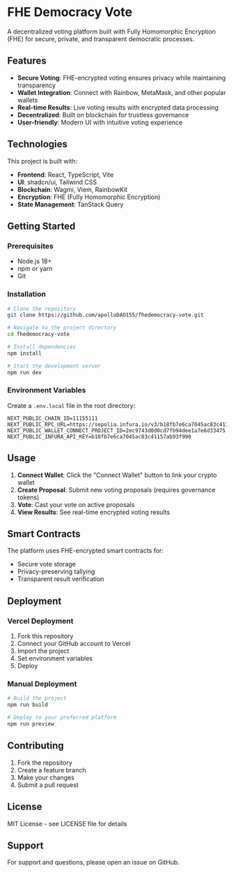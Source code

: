 # FHE Democracy Vote

A decentralized voting platform built with Fully Homomorphic Encryption (FHE) for secure, private, and transparent democratic processes.

## Features

- **Secure Voting**: FHE-encrypted voting ensures privacy while maintaining transparency
- **Wallet Integration**: Connect with Rainbow, MetaMask, and other popular wallets
- **Real-time Results**: Live voting results with encrypted data processing
- **Decentralized**: Built on blockchain for trustless governance
- **User-friendly**: Modern UI with intuitive voting experience

## Technologies

This project is built with:

- **Frontend**: React, TypeScript, Vite
- **UI**: shadcn/ui, Tailwind CSS
- **Blockchain**: Wagmi, Viem, RainbowKit
- **Encryption**: FHE (Fully Homomorphic Encryption)
- **State Management**: TanStack Query

## Getting Started

### Prerequisites

- Node.js 18+ 
- npm or yarn
- Git

### Installation

```bash
# Clone the repository
git clone https://github.com/apolloDAO155/fhedemocracy-vote.git

# Navigate to the project directory
cd fhedemocracy-vote

# Install dependencies
npm install

# Start the development server
npm run dev
```

### Environment Variables

Create a `.env.local` file in the root directory:

```env
NEXT_PUBLIC_CHAIN_ID=11155111
NEXT_PUBLIC_RPC_URL=https://sepolia.infura.io/v3/b18fb7e6ca7045ac83c41157ab93f990
NEXT_PUBLIC_WALLET_CONNECT_PROJECT_ID=2ec9743d0d0cd7fb94dee1a7e6d33475
NEXT_PUBLIC_INFURA_API_KEY=b18fb7e6ca7045ac83c41157ab93f990
```

## Usage

1. **Connect Wallet**: Click the "Connect Wallet" button to link your crypto wallet
2. **Create Proposal**: Submit new voting proposals (requires governance tokens)
3. **Vote**: Cast your vote on active proposals
4. **View Results**: See real-time encrypted voting results

## Smart Contracts

The platform uses FHE-encrypted smart contracts for:
- Secure vote storage
- Privacy-preserving tallying
- Transparent result verification

## Deployment

### Vercel Deployment

1. Fork this repository
2. Connect your GitHub account to Vercel
3. Import the project
4. Set environment variables
5. Deploy

### Manual Deployment

```bash
# Build the project
npm run build

# Deploy to your preferred platform
npm run preview
```

## Contributing

1. Fork the repository
2. Create a feature branch
3. Make your changes
4. Submit a pull request

## License

MIT License - see LICENSE file for details

## Support

For support and questions, please open an issue on GitHub.

